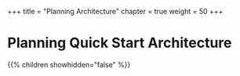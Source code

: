 +++
title = "Planning Architecture"
chapter = true
weight = 50
+++

# Planning Quick Start Architecture

{{% children showhidden="false" %}}


